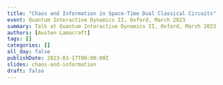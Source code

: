 ```yaml
---
title: "Chaos and Information in Space-Time Dual Classical Circuits"
event: Quantum Interactive Dynamics II, Oxford, March 2023
summary: Talk at Quantum Interactive Dynamics II, Oxford, March 2023
authors: [Austen Lamacraft]
tags: []    
categories: []
all_day: false
publishDate: 2023-03-17T00:00:00Z
slides: chaos-and-information
draft: false
---
```



